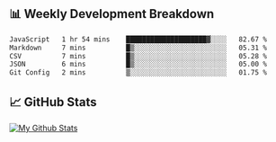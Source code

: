 ## 📊 Weekly Development Breakdown
<!--START_SECTION:waka-->

```txt
JavaScript   1 hr 54 mins    ████████████████████▓░░░░   82.67 %
Markdown     7 mins          █▒░░░░░░░░░░░░░░░░░░░░░░░   05.31 %
CSV          7 mins          █▒░░░░░░░░░░░░░░░░░░░░░░░   05.28 %
JSON         6 mins          █▒░░░░░░░░░░░░░░░░░░░░░░░   05.00 %
Git Config   2 mins          ▒░░░░░░░░░░░░░░░░░░░░░░░░   01.75 %
```

<!--END_SECTION:waka-->

## 📈 GitHub Stats
[![My Github Stats](https://github-readme-stats.vercel.app/api?username=triagung128&show_icons=true&hide=contribs,issues&count_private=true&theme=tokyonight)](https://github.com/triagung128)

<!-- [![Top Langs](https://github-readme-stats.vercel.app/api/top-langs/?username=triagung128&layout=compact)](https://github.com/triagung128) -->
